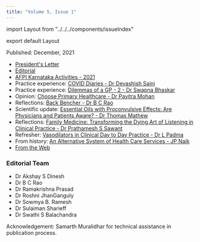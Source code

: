 ```yaml
---
title: "Volume 5, Issue 1"
---
```


import Layout from "../../../components/issueIndex"

export default Layout


Published: December, 2021

* [President's Letter](./president-letter/)
* [Editorial](./editorial/)
* [AFPI Karnataka Activities - 2021](./afpi-karnataka-activities-2021/)
* Practice experience: [COVID Diaries - Dr Devashish Saini](./covid-diaries/)
* Practice experience: [Dilemmas of a GP - 2 - Dr Swapna Bhaskar](./dilemmas-of-a-gp-2/)
* Opinion: [Choose Primary Healthcare - Dr Pavitra Mohan](./choose-primary-health-care/)
* Reflections: [Back Bencher - Dr B C Rao](./back-bencher/)
* Scientific update: [Essential Oils with Proconvulsive Effects: Are Physicians and Patients Aware? - Dr Thomas Mathew](./essential-oils-with-proconvulsive-effects-are-physicians-and-patients-aware/)
* Reflections: [Family Medicine: Transforming the Dying Art of Listening in Clinical Practice - Dr Prathamesh S Sawant](./family-medicine-transforming-the-dying-art-of-listening-in-clinical-practice/)
* Refresher: [Vasodilators in Clinical Day to Day Practice - Dr L Padma](./vasodilators-in-clinical-day-to-day-practice/)
* From history: [An Alternative System of Health Care Services - JP Naik](./an-alternative-system-of-health-care-services-j-p-naik/)
* [From the Web](./from-the-web/)

### Editorial Team

* Dr Akshay S Dinesh
* Dr B C Rao
* Dr Ramakrishna Prasad
* Dr Roshni JhanGanguly
* Dr Sowmya B. Ramesh 
* Dr Sulaiman Sharieff
* Dr Swathi S Balachandra


Acknowledgement: Samarth Muralidhar for technical assistance in publication process.